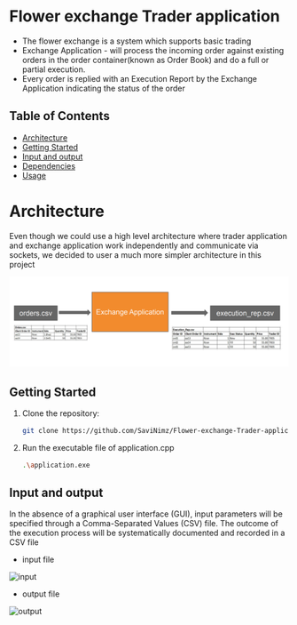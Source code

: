# Flower exchange Trader application

- The flower exchange is a system which
supports basic trading
-  Exchange Application - will process the incoming order against existing orders in the 
order container(known as Order Book) and do a full or partial execution.
- Every order is replied with an Execution Report by the Exchange Application indicating the status of the order

## Table of Contents

- [Architecture](#Architecture)
- [Getting Started](#getting-started)
- [Input and output](#input-and-output)
- [Dependencies](#dependencies)
- [Usage](#usage)


# Architecture

Even though we could use a high level architecture where trader application and exchange application work independently and communicate via sockets, we decided to user a much more simpler architecture in this project

![Architecture](images/architecture.png)


## Getting Started

1. Clone the repository:

   ```bash
   git clone https://github.com/SaviNimz/Flower-exchange-Trader-application.git

2. Run the executable file of application.cpp
    ```bash
    .\application.exe 

## Input and output

In the absence of a graphical user interface (GUI), input parameters will be specified through a Comma-Separated Values (CSV) file. The outcome of the execution process will be systematically documented and recorded in a CSV file

- input file

![input](images/orders%20csv.png)

- output file

![output](images/execution%20rep%20csv.png)





